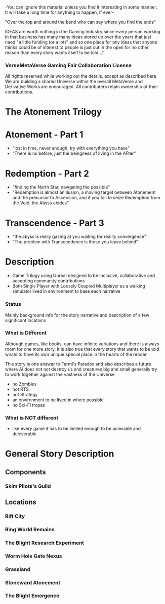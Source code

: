 -You can ignore this material unless you find it interesting in some manner. It will take a long time for anything to happen, if ever-

"Over the top and around the bend who can say where you find the ends"

IDEAS are worth nothing in the Gaming Industry since every person working in that business has many many ideas stored up over the years that just need "a little funding (or a lot)" and so one place for any ideas that anyone thinks could be of interest to people is just out in the open for no other reason than every story wants itself to be told..."

### VerseMetaVerse Gaming Fair Collaboration License

All rights reserved while working out the details, except as described here. We are building a shared Universe within the overall MetaVerse and Derivative Works are encouraged. All contributers retain ownership of their contributions.

# The Atonement Trilogy

# Atonement - Part 1

- "lost in time, never enough, try with everything you have"
- "There is no before, just the beingness of living in the AFter"

# Redemption - Part 2 

- "finding the North Star, navigating the possible"
- "Redemption is almost an ilusion, a moving target between Atonement and the precursor to Ascension, and if you fail to seize Redemption from the Void, the Abyss abides"

# Transcendence - Part 3

- "the abyss is really gazing at you waiting for reality convergence"
- "The problem with Transcendence is those you leave behind"

# Description

- Game Trilogy using Unreal designed to be inclusive, collaborative and accepting community contributions
- Both Single Player with Loosely Coupled Multiplayer as a walking simulator lived in environment to base each narrative

### Status

Mainly background info for the story narrative and description of a few significant locations

### What is Different

Although games, like books, can have infinite variations and there is always room for one more story, it is also true that every story that wants to be told wnats to have its own unique special place in the hearts of the reader

This story is one answer to Fermi's Paradox and also describes a future where AI does not not destroy us and creatures big and small generally try to work together against the vastness of the Universe

- no Zombies
- not RTS
- not Strategy
- an environment to be lived in where possible
- no Sci-Fi tropes

### What is NOT different

- like every game it has to be limited enough to be acievable and deleverable

# General Story Description

## Components

### Skim Pilots's Guild

## Locations

### Rift City

### Ring World Remains

### The Blight Research Experiment

### Worm Hole Gate Nexus

### Grassland

### Stoneward Atonement

### The Blight Emergence




